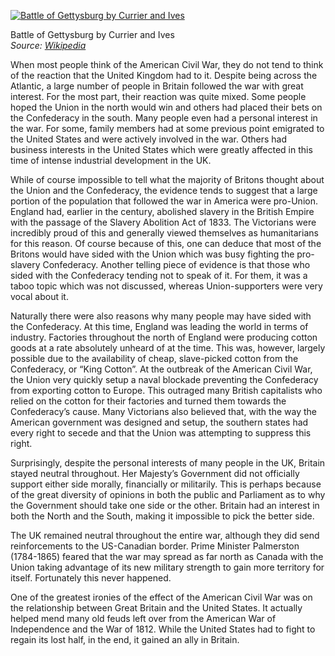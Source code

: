 [![Battle of Gettysburg by Currier and Ives](Battle_of_Gettysburg_by_Currier_and_Ives.png "Battle of Gettysburg by Currier and Ives")](https://i0.wp.com/www.historyrhymes.info/wp-content/uploads/2011/11/Battle_of_Gettysburg_by_Currier_and_Ives.png?ssl=1)

Battle of Gettysburg by Currier and Ives  
*Source: [Wikipedia](http://en.wikipedia.org/wiki/File:Battle_of_Gettysburg,_by_Currier_and_Ives.png)*

When most people think of the American Civil War, they do not tend to think of the reaction that the United Kingdom had to it. Despite being across the Atlantic, a large number of people in Britain followed the war with great interest. For the most part, their reaction was quite mixed. Some people hoped the Union in the north would win and others had placed their bets on the Confederacy in the south. Many people even had a personal interest in the war. For some, family members had at some previous point emigrated to the United States and were actively involved in the war. Others had business interests in the United States which were greatly affected in this time of intense industrial development in the UK.

While of course impossible to tell what the majority of Britons thought about the Union and the Confederacy, the evidence tends to suggest that a large portion of the population that followed the war in America were pro-Union. England had, earlier in the century, abolished slavery in the British Empire with the passage of the Slavery Abolition Act of 1833. The Victorians were incredibly proud of this and generally viewed themselves as humanitarians for this reason. Of course because of this, one can deduce that most of the Britons would have sided with the Union which was busy fighting the pro-slavery Confederacy. Another telling piece of evidence is that those who sided with the Confederacy tending not to speak of it. For them, it was a taboo topic which was not discussed, whereas Union-supporters were very vocal about it.

Naturally there were also reasons why many people may have sided with the Confederacy. At this time, England was leading the world in terms of industry. Factories throughout the north of England were producing cotton goods at a rate absolutely unheard of at the time. This was, however, largely possible due to the availability of cheap, slave-picked cotton from the Confederacy, or “King Cotton”. At the outbreak of the American Civil War, the Union very quickly setup a naval blockade preventing the Confederacy from exporting cotton to Europe. This outraged many British capitalists who relied on the cotton for their factories and turned them towards the Confederacy’s cause. Many Victorians also believed that, with the way the American government was designed and setup, the southern states had every right to secede and that the Union was attempting to suppress this right.

Surprisingly, despite the personal interests of many people in the UK, Britain stayed neutral throughout. Her Majesty’s Government did not officially support either side morally, financially or militarily. This is perhaps because of the great diversity of opinions in both the public and Parliament as to why the Government should take one side or the other. Britain had an interest in both the North and the South, making it impossible to pick the better side.

The UK remained neutral throughout the entire war, although they did send reinforcements to the US-Canadian border. Prime Minister Palmerston (1784-1865) feared that the war may spread as far north as Canada with the Union taking advantage of its new military strength to gain more territory for itself. Fortunately this never happened.

One of the greatest ironies of the effect of the American Civil War was on the relationship between Great Britain and the United States. It actually helped mend many old feuds left over from the American War of Independence and the War of 1812. While the United States had to fight to regain its lost half, in the end, it gained an ally in Britain.